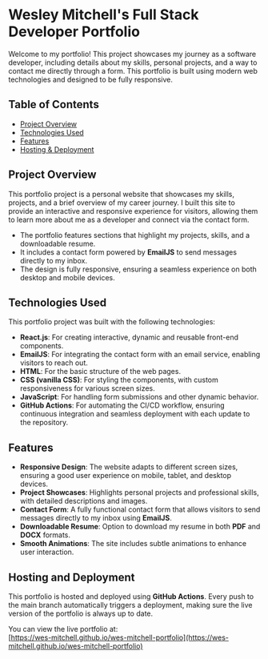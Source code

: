 # Wesley Mitchell's Full Stack Developer Portfolio

Welcome to my portfolio! This project showcases my journey as a software developer, including details about my skills, personal projects, and a way to contact me directly through a form. This portfolio is built using modern web technologies and designed to be fully responsive.

## Table of Contents
- [Project Overview](#project-overview)
- [Technologies Used](#technologies-used)
- [Features](#features)
- [Hosting & Deployment](#hosting-and-deployment)

## Project Overview

This portfolio project is a personal website that showcases my skills, projects, and a brief overview of my career journey. I built this site to provide an interactive and responsive experience for visitors, allowing them to learn more about me as a developer and connect via the contact form.

- The portfolio features sections that highlight my projects, skills, and a downloadable resume.
- It includes a contact form powered by **EmailJS** to send messages directly to my inbox.
- The design is fully responsive, ensuring a seamless experience on both desktop and mobile devices.

## Technologies Used

This portfolio project was built with the following technologies:

- **React.js**: For creating interactive, dynamic and reusable front-end components.
- **EmailJS**: For integrating the contact form with an email service, enabling visitors to reach out.
- **HTML**: For the basic structure of the web pages.
- **CSS (vanilla CSS)**: For styling the components, with custom responsiveness for various screen sizes.
- **JavaScript**: For handling form submissions and other dynamic behavior.
- **GitHub Actions**: For automating the CI/CD workflow, ensuring continuous integration and seamless deployment with each update to the repository.

## Features

- **Responsive Design**: The website adapts to different screen sizes, ensuring a good user experience on mobile, tablet, and desktop devices.
- **Project Showcases**: Highlights personal projects and professional skills, with detailed descriptions and images.
- **Contact Form**: A fully functional contact form that allows visitors to send messages directly to my inbox using **EmailJS**.
- **Downloadable Resume**: Option to download my resume in both **PDF** and **DOCX** formats.
- **Smooth Animations**: The site includes subtle animations to enhance user interaction.

## Hosting and Deployment

This portfolio is hosted and deployed using **GitHub Actions**. Every push to the main branch automatically triggers a deployment, making sure the live version of the portfolio is always up to date.

You can view the live portfolio at:  
[https://wes-mitchell.github.io/wes-mitchell-portfolio](https://wes-mitchell.github.io/wes-mitchell-portfolio)